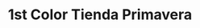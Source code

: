---
title: "1st Color Tienda Primavera"
url: /nicoya/1st-color-tienda-primavera/
shop: Allgemein
---